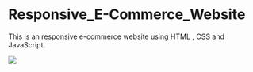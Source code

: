 # Responsive_E-Commerce_Website
This is an responsive e-commerce website using HTML , CSS and JavaScript.

![](assets/screen/preview.gif)
